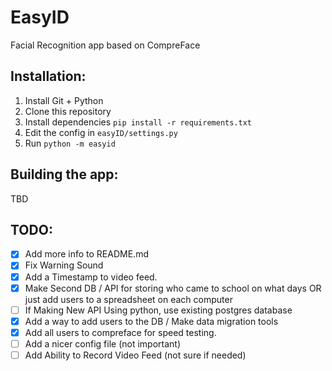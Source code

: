 # EasyID
 Facial Recognition app based on CompreFace

## Installation:
1. Install Git + Python
2. Clone this repository
3. Install dependencies `pip install -r requirements.txt`
4. Edit the config in `easyID/settings.py`
5. Run `python -m easyid`

## Building the app:
TBD

## TODO:
- [x] Add more info to README.md
- [x] Fix Warning Sound
- [x] Add a Timestamp to video feed.
- [x] Make Second DB / API for storing who came to school on what days OR just add users to a spreadsheet on each computer 
- [ ] If Making New API Using python, use existing postgres database
- [x] Add a way to add users to the DB / Make data migration tools
- [x] Add all users to compreface for speed testing.
- [ ] Add a nicer config file (not important)
- [ ] Add Ability to Record Video Feed (not sure if needed)
